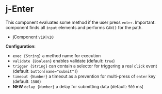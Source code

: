 # j-Enter

This component evaluates some method if the user press `enter`. Important: component finds all `input` elements and performs `CAN()` for the path.

- jComponent `v19|v20`

__Configuration__:
- `exec {String}` a method name for execution
- `validate {Boolean}` enables validate (default: `true`)
- `trigger {String}` can contain a selector for triggering a real `click` event (default: `button[name="submit"]`)
- `timeout {Number}` a timeout as a prevention for multi-press of `enter` key (default: `1500`)
- __NEW__ `delay {Number}` a delay for submitting data (default: `500` ms)